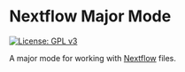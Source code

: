 # Nextflow Major Mode

[![License: GPL v3](https://img.shields.io/badge/License-GPLv3-blue.svg)](https://www.gnu.org/licenses/gpl-3.0)

A major mode for working with [Nextflow](https://www.nextflow.io/) files.



